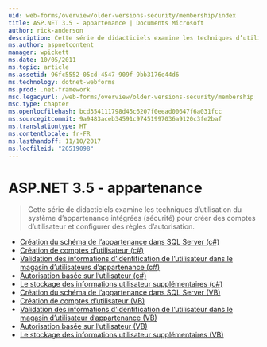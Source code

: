 ```yaml
---
uid: web-forms/overview/older-versions-security/membership/index
title: ASP.NET 3.5 - appartenance | Documents Microsoft
author: rick-anderson
description: Cette série de didacticiels examine les techniques d’utilisation du système d’appartenance intégrées (sécurité) pour créer des comptes d’utilisateur et configurer des règles d’autorisation.
ms.author: aspnetcontent
manager: wpickett
ms.date: 10/05/2011
ms.topic: article
ms.assetid: 96fc5552-05cd-4547-909f-9bb3176e44d6
ms.technology: dotnet-webforms
ms.prod: .net-framework
msc.legacyurl: /web-forms/overview/older-versions-security/membership
msc.type: chapter
ms.openlocfilehash: bcd354111798d45c6207f0eead00647f6a031fcc
ms.sourcegitcommit: 9a9483aceb34591c97451997036a9120c3fe2baf
ms.translationtype: HT
ms.contentlocale: fr-FR
ms.lasthandoff: 11/10/2017
ms.locfileid: "26519098"
---
```

<a name="aspnet-35---membership"></a>ASP.NET 3.5 - appartenance
====================
> Cette série de didacticiels examine les techniques d’utilisation du système d’appartenance intégrées (sécurité) pour créer des comptes d’utilisateur et configurer des règles d’autorisation.


- [Création du schéma de l’appartenance dans SQL Server (c#)](creating-the-membership-schema-in-sql-server-cs.md)
- [Création de comptes d’utilisateur (c#)](creating-user-accounts-cs.md)
- [Validation des informations d’identification de l’utilisateur dans le magasin d’utilisateurs d’appartenance (c#)](validating-user-credentials-against-the-membership-user-store-cs.md)
- [Autorisation basée sur l’utilisateur (c#)](user-based-authorization-cs.md)
- [Le stockage des informations utilisateur supplémentaires (c#)](storing-additional-user-information-cs.md)
- [Création du schéma de l’appartenance dans SQL Server (VB)](creating-the-membership-schema-in-sql-server-vb.md)
- [Création de comptes d’utilisateur (VB)](creating-user-accounts-vb.md)
- [Validation des informations d’identification de l’utilisateur dans le magasin d’utilisateur d’appartenance (VB)](validating-user-credentials-against-the-membership-user-store-vb.md)
- [Autorisation basée sur l’utilisateur (VB)](user-based-authorization-vb.md)
- [Le stockage des informations utilisateur supplémentaires (VB)](storing-additional-user-information-vb.md)
